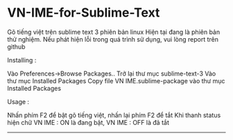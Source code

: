 VN-IME-for-Sublime-Text
=======================
Gõ tiếng việt trên sublime text 3 phiên bản linux
Hiện tại đang là phiên bản thử nghiệm. Nếu phát hiện lỗi trong quá trình sử dụng, vui lòng report trên github

Installing : 

Vào Preferences->Browse Packages..
Trở lại thư mục sublime-text-3
Vào thư mục Installed Packages
Copy file VN IME.sublime-package vào thư mục Installed Packages

Usage : 

Nhấn phím F2 để bật gõ tiếng việt, nhấn lại phím F2 để tắt
Khi thanh status hiện chữ VN IME : ON là đang bật, VN IME : OFF là đã tắt

---------------------------------------------------------------------

